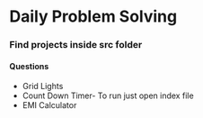 <h1>Daily Problem Solving</h1>
<h3>Find projects inside src folder</h3>
<h4>Questions</h4>
<ul>
<li>Grid Lights</li>
<li>Count Down Timer- To run just open index file</li>
<li>EMI Calculator</li>
</ul>
